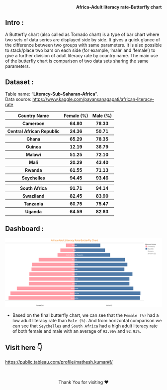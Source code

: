 <h4 align="right">Africa-Adult literacy rate-Butterfly chart</h4>

## Intro :
A Butterfly chart (also called as Tornado chart) is a type of bar chart where two sets of data series are displayed side by side. It gives a quick glance of the difference between two groups with same parameters. It is also possible to stack/place two bars on each side (for example, ‘male’ and ‘female’) to give a further division of adult literacy rate by country name. The main use of the butterfly chart is comparison of two data sets sharing the same parameters.
## Dataset :
Table name:  “**Literacy-Sub-Saharan-Africa**”.<br>
Data source: https://www.kaggle.com/pavansanagapati/african-literacy-rate<br>
<table>
  <tr>
    <th>Country Name</th>
    <th>Female (%)</th>
    <th>Male (%)</th>
  </tr>
  <tr>
    <th>Cameroon</th>
    <th>64.80</th>
    <th>78.33</th>
  </tr>
  <tr>
    <th>Central African Republic</th>
    <th>24.36</th>
    <th>50.71</th>
  </tr>
  <tr>
    <th>Ghana</th>
    <th>65.29</th>
    <th>78.35</th>
  </tr>
  <tr>
    <th>Guinea</th>
    <th>12.19</th>
    <th>36.79</th>
  </tr>
  <tr>
    <th>Malawi</th>
    <th>51.25</th>
    <th>72.10</th>
  </tr>
  <tr>
    <th>Mali</th>
    <th>20.29</th>
    <th>43.40</th>
  </tr>
  <tr>
    <th>Rwanda</th>
    <th>61.55</th>
    <th>71.13</th>
  </tr>
  <tr>
    <th>Seychelles</th>
    <th>94.45</th>
    <th>93.46</th>
  </tr>
  <tr>
    <th></th>
    <th></th>
    <th></th>
  </tr>
  <tr>
    <th>South Africa</th>
    <th>91.71</th>
    <th>94.14</th>
  </tr>
  <tr>
    <th>Swaziland</th>
    <th>82.45</th>
    <th>83.90</th>
  </tr>
  <tr>
    <th>Tanzania</th>
    <th>60.75</th>
    <th>75.47</th>
  </tr>
  <tr>
    <th>Uganda</th>
    <th>64.59</th>
    <th>82.63</th>
  </tr>
</table>

## Dashboard :
<img src="Africa-Adult Literacy Rate-ButterFly Chart.png" width="950">
<br>

- Based on the final butterfly chart, we can see that the ``` Female (%) ``` had a low adult literacy rate than ``` Male (%) ```. And from horizontal comparison we can see that ``` Seychelles ``` and ``` South Africa ``` had a high adult literacy rate of both female and male with an average of ``` 93.96% ``` and ``` 92.93% ```.

## Visit here 👇
https://public.tableau.com/profile/mathesh.kumar#!/
<br><br><br>
<p align="center">Thank You for visiting ❤</p>

